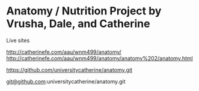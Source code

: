 # Anatomy / Nutrition Project by Vrusha, Dale, and Catherine

Live sites

http://catherinefe.com/aau/wnm499/anatomy/
http://catherinefe.com/aau/wnm499/anatomy/anatomy%202/anatomy.html



https://github.com/universitycatherine/anatomy.git

git@github.com:universitycatherine/anatomy.git

